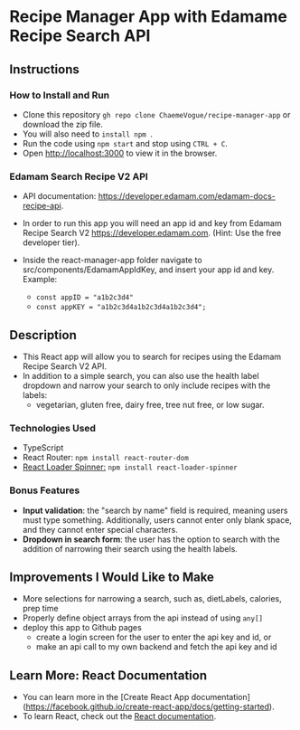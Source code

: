 # Recipe Manager App with Edamame Recipe Search API

## Instructions
### How to Install and Run
- Clone this repository 
`gh repo clone ChaemeVogue/recipe-manager-app` or download the zip file.
- You will also need to `install npm `.
- Run the code using `npm start` and stop using `CTRL + C`.
- Open [http://localhost:3000](http://localhost:3000) to view it in the browser.

### Edamam Search Recipe V2 API
- API documentation: https://developer.edamam.com/edamam-docs-recipe-api.
- In order to run this app you will need an app id and key from Edamam Recipe Search V2
  https://developer.edamam.com. (Hint: Use the free developer tier).
  
- Inside the react-manager-app folder navigate to src/components/EdamamAppIdKey, 
  and insert your app id and key.
  Example:
  - `const appID = "a1b2c3d4"`
  - `const appKEY = "a1b2c3d4a1b2c3d4a1b2c3d4";`

## Description
- This React app will allow you to search for recipes using the 
Edamam Recipe Search V2 API.
- In addition to a simple search, you can also use the health label dropdown 
  and narrow your search to only include recipes with the labels: 
  - vegetarian, gluten free, dairy free, tree nut free, or low sugar.
  
### Technologies Used
- TypeScript
- React Router: `npm install react-router-dom`
- [React Loader Spinner:](https://www.npmjs.com/package/react-loader-spinner) 
  `npm install react-loader-spinner`

### Bonus Features
- **Input validation**: the "search by name" field is required, meaning 
  users must type something. Additionally, users cannot enter only blank space, 
  and they cannot enter special characters.
- **Dropdown in search form**: the user has the option to search with the addition 
  of narrowing their search using the health labels.

## Improvements I Would Like to Make
- More selections for narrowing a search, such as, dietLabels, calories, prep time
- Properly define object arrays from the api instead of using `any[]`
- deploy this app to Github pages
  - create a login screen for the user to enter the api key and id, or
  - make an api call to my own backend and fetch the api key and id

## Learn More: React Documentation
- You can learn more in the [Create React App documentation]
  (https://facebook.github.io/create-react-app/docs/getting-started).
- To learn React, check out the [React documentation](https://reactjs.org/).
